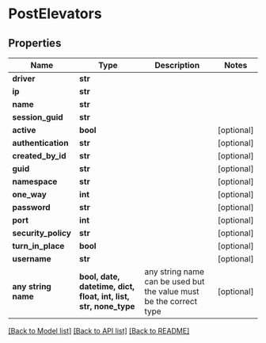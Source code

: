 # PostElevators


## Properties
Name | Type | Description | Notes
------------ | ------------- | ------------- | -------------
**driver** | **str** |  | 
**ip** | **str** |  | 
**name** | **str** |  | 
**session_guid** | **str** |  | 
**active** | **bool** |  | [optional] 
**authentication** | **str** |  | [optional] 
**created_by_id** | **str** |  | [optional] 
**guid** | **str** |  | [optional] 
**namespace** | **str** |  | [optional] 
**one_way** | **int** |  | [optional] 
**password** | **str** |  | [optional] 
**port** | **int** |  | [optional] 
**security_policy** | **str** |  | [optional] 
**turn_in_place** | **bool** |  | [optional] 
**username** | **str** |  | [optional] 
**any string name** | **bool, date, datetime, dict, float, int, list, str, none_type** | any string name can be used but the value must be the correct type | [optional]

[[Back to Model list]](../README.md#documentation-for-models) [[Back to API list]](../README.md#documentation-for-api-endpoints) [[Back to README]](../README.md)


